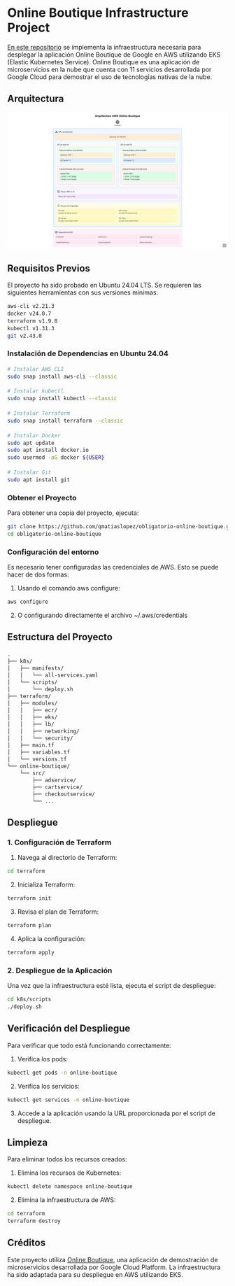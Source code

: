 # Online Boutique Infrastructure Project

[En este repositorio](https://github.com/qmatiaslopez/obligatorio-online-boutique) se implementa la infraestructura necesaria para desplegar la aplicación Online Boutique de Google en AWS utilizando EKS (Elastic Kubernetes Service). Online Boutique es una aplicación de microservicios en la nube que cuenta con 11 servicios desarrollada por Google Cloud para demostrar el uso de tecnologías nativas de la nube.

## Arquitectura

![Arquitectura del Proyecto](images/arquitectura.png)

## Requisitos Previos

El proyecto ha sido probado en Ubuntu 24.04 LTS. Se requieren las siguientes herramientas con sus versiones mínimas:

```bash
aws-cli v2.21.3
docker v24.0.7
terraform v1.9.8
kubectl v1.31.3
git v2.43.0
```

### Instalación de Dependencias en Ubuntu 24.04

```bash
# Instalar AWS CLI
sudo snap install aws-cli --classic

# Instalar kubectl
sudo snap install kubectl --classic

# Instalar Terraform
sudo snap install terraform --classic

# Instalar Docker
sudo apt update 
sudo apt install docker.io 
sudo usermod -aG docker ${USER}

# Instalar Git
sudo apt install git
```

### Obtener el Proyecto

Para obtener una copia del proyecto, ejecuta:

```bash
git clone https://github.com/qmatiaslopez/obligatorio-online-boutique.git
cd obligatorio-online-boutique
```

### Configuración del entorno

Es necesario tener configuradas las credenciales de AWS. Esto se puede hacer de dos formas:

1. Usando el comando aws configure:
```bash
aws configure
```

2. O configurando directamente el archivo ~/.aws/credentials

## Estructura del Proyecto

```
.
├── k8s/
│   ├── manifests/
│   │   └── all-services.yaml
│   └── scripts/
│       └── deploy.sh
├── terraform/
│   ├── modules/
│   │   ├── ecr/
│   │   ├── eks/
│   │   ├── lb/
│   │   ├── networking/
│   │   └── security/
│   ├── main.tf
│   ├── variables.tf
│   └── versions.tf
└── online-boutique/
    └── src/
        ├── adservice/
        ├── cartservice/
        ├── checkoutservice/
        └── ...
```

## Despliegue

### 1. Configuración de Terraform

1. Navega al directorio de Terraform:
```bash
cd terraform
```

2. Inicializa Terraform:
```bash
terraform init
```

3. Revisa el plan de Terraform:
```bash
terraform plan
```

4. Aplica la configuración:
```bash
terraform apply
```

### 2. Despliegue de la Aplicación

Una vez que la infraestructura esté lista, ejecuta el script de despliegue:

```bash
cd k8s/scripts
./deploy.sh
```

## Verificación del Despliegue

Para verificar que todo está funcionando correctamente:

1. Verifica los pods:
```bash
kubectl get pods -n online-boutique
```

2. Verifica los servicios:
```bash
kubectl get services -n online-boutique
```

3. Accede a la aplicación usando la URL proporcionada por el script de despliegue.

## Limpieza

Para eliminar todos los recursos creados:

1. Elimina los recursos de Kubernetes:
```bash
kubectl delete namespace online-boutique
```

2. Elimina la infraestructura de AWS:
```bash
cd terraform
terraform destroy
```

## Créditos

Este proyecto utiliza [Online Boutique](https://github.com/GoogleCloudPlatform/microservices-demo), una aplicación de demostración de microservicios desarrollada por Google Cloud Platform. La infraestructura ha sido adaptada para su despliegue en AWS utilizando EKS.